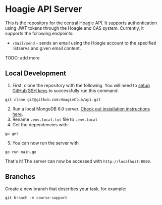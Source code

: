 # Hoagie API Server
This is the repository for the central Hoagie API. It supports authentication using JWT tokens through the Hoagie and CAS system. Currently, it supports the following endpoints:

* `/mail/send` - sends an email using the Hoagie account to the specified listservs and given email content.

TODO: add more

## Local Development
1. First, clone the repository with the following. You will need to [setup GitHub SSH keys](https://docs.github.com/en/github/authenticating-to-github/connecting-to-github-with-ssh) to successfully run this command. 
```
git clone git@github.com:HoagieClub/api.git
```
2. Run a local MongoDB 6.0 server. [Check out installation instructions here](https://www.mongodb.com/docs/manual/administration/install-community/#std-label-install-community).
3. Rename `.env.local.txt` file to `.env.local`
4. Get the dependencies with:
```
go get
```
5. You can now run the server with
```
go run main.go
```
That's it! The server can now be accessed with `http://localhost:8080`.

## Branches
Create a new branch that describes your task, for example:
```
git branch -m course-support
```